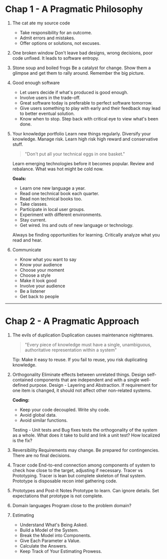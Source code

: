 # Chap 1 - A Pragmatic Philosophy

1. The cat ate my source code
    * Take responsibility for an outcome.
    * Admit errors and mistakes.
    * Offer options or solutions, not excuses.

2. One broken window
    Don't leave bad designs, wrong decisions, poor code unfixed.
    It leads to software entropy.

3. Stone soup and boiled frogs
    Be a catalyst for change. Show them a glimpse and get them to rally around.
    Remember the big picture.

4. Good enough software
    * Let users decide if what's produced is good enough.
    * Involve users in the trade-off.
    * Great software today is preferable to perfect software tomorrow.
    * Give users something to play with early and their feedback may lead to better eventual solution.
    * Know when to stop. Step back with critical eye to view what's been done.

5. Your knowledge portfolio
    Learn new things regularly.
    Diversify your knowledge.
    Manage risk. Learn high risk high reward and conservative stuff.

    > "Don't put all your technical eggs in one basket."

    Learn emerging technologies before it becomes popular.
    Review and rebalance. What was hot might be cold now.

    **Goals:**
      * Learn one new language a year.
      * Read one technical book each quarter.
      * Read non technical books too.
      * Take classes.
      * Participate in local user groups.
      * Experiment with different environments.
      * Stay current.
      * Get wired. Ins and outs of new language or technology.
      
    Always be finding opportunities for learning.
    Critically analyze what you read and hear.

6. Communicate
    * Know what you want to say
    * Know your audience
    * Choose your moment
    * Choose a style
    * Make it look good
    * Involve your audience
    * Be a listener
    * Get back to people

____

# Chap 2 - A Pragmatic Approach

1. The evils of duplication
    Duplication causes maintenance nightmares.

    > "Every piece of knowledge must have a single, unambiguous, authoritative representation within a system"

    Tip: Make it easy to reuse. If you fail to reuse, you risk duplicating knowledge.

2. Orthogonality
    Eliminate effects between unrelated things. Design self-contained components that are independent and with a single well-defined purpose.
    Design - Layering and Abstraction. If requirement for one item is changed, it should not affect other non-related systems.

    **Coding:**
      - Keep your code decoupled. Write shy code.
      - Avoid global data.
      - Avoid similar functions.

    Testing - Unit tests and Bug fixes tests the orthogonality of the system as a whole. What does it take to build and link a unit test? How localized is the fix?

3. Reversibility
    Requirements may change. Be prepared for contingencies. There are no final decisions.

4. Tracer code
    End-to-end connection among components of system to check how close to the target, adjusting if necessary.
    Tracer vs Prototyping. Tracer is lean but complete skeleton of final system. Prototype is disposable recon intel gathering code.

5. Prototypes and Post-it Notes
    Prototype to learn. Can ignore details. Set expectations that prototype is not complete.

6. Domain languages
    Program close to the problem domain?

7. Estimating
    * Understand What's Being Asked.
    * Build a Model of the System.
    * Break the Model into Components.
    * Give Each Parameter a Value.
    * Calculate the Answers.
    * Keep Track of Your Estimating Prowess.
